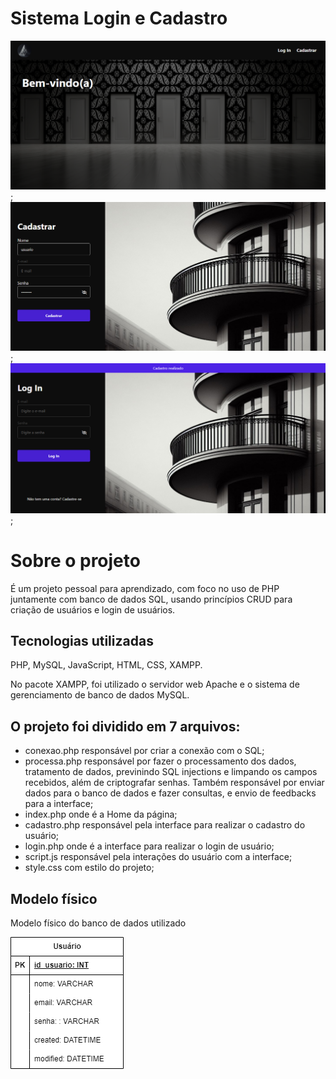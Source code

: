 # Sistema Login e Cadastro

![Screenshot 1](img/screenshot1.png);
![Screenshot 2](img/screenshot2.png);
![Screenshot 3](img/screenshot3.png);


# Sobre o projeto 
É um projeto pessoal para aprendizado, com foco no uso de PHP juntamente com banco de dados SQL, usando princípios CRUD para criação de usuários e login de usuários. 

## Tecnologias utilizadas
PHP, MySQL, JavaScript, HTML, CSS, XAMPP.

No pacote XAMPP, foi utilizado o servidor web Apache e o sistema de gerenciamento de banco de dados MySQL.

## O projeto foi dividido em 7 arquivos:

- conexao.php responsável por criar a conexão com o SQL;
- processa.php responsável por fazer o processamento dos dados, tratamento de dados, previnindo SQL injections e limpando os campos recebidos, além de criptografar senhas. Também responsável por enviar dados para o banco de dados e fazer consultas, e envio de feedbacks para a interface;
- index.php onde é a Home da página;
- cadastro.php responsável pela interface para realizar o cadastro do usuário;
- login.php onde é a interface para realizar o login de usuário;
- script.js responsável pela interações do usuário com a interface;
- style.css com estilo do projeto;

## Modelo físico 
Modelo físico do banco de dados utilizado

![Imagem modelo fisico](img/modelo-fisico.png)